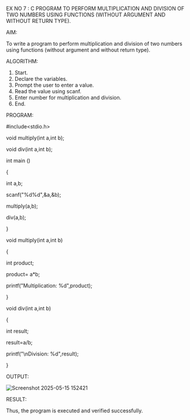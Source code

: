 EX NO 7 : C PROGRAM TO PERFORM MULTIPLICATION AND DIVISION OF TWO NUMBERS USING FUNCTIONS (WITHOUT ARGUMENT AND WITHOUT RETURN TYPE).

AIM:

To write a program to perform multiplication and division of two numbers using functions (without argument and without return type).

ALGORITHM:

1. Start.
2. Declare the variables.
3. Prompt the user to enter a value.
4. Read the value using scanf.
5. Enter number for multiplication and division.
6. End.

PROGRAM:

#include<stdio.h>

void multiply(int a,int b);

void div(int a,int b);

int main ()

{

int a,b;

scanf("%d%d",&a,&b);

multiply(a,b);

div(a,b);

}

void multiply(int a,int b)

{

int product;

product= a*b;

printf("Multiplication: %d",product);

}

void div(int a,int b)

{

int result;

result=a/b;

printf("\nDivision: %d",result);

}


OUTPUT:

![Screenshot 2025-05-15 152421](https://github.com/user-attachments/assets/47f42f97-71f0-4880-bbfd-c73c063f510a)

RESULT:

Thus, the program is executed and verified successfully.




